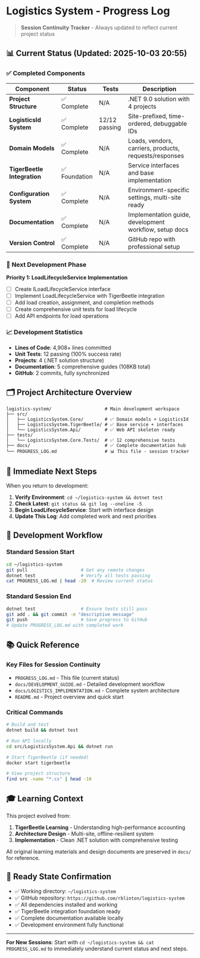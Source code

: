 # Logistics System - Progress Log

> **Session Continuity Tracker** - Always updated to reflect current project status

## 📊 **Current Status** (Updated: 2025-10-03 20:55)

### ✅ **Completed Components**

| Component | Status | Tests | Description |
|-----------|--------|-------|-------------|
| **Project Structure** | ✅ Complete | N/A | .NET 9.0 solution with 4 projects |
| **LogisticsId System** | ✅ Complete | 12/12 passing | Site-prefixed, time-ordered, debuggable IDs |
| **Domain Models** | ✅ Complete | N/A | Loads, vendors, carriers, products, requests/responses |
| **TigerBeetle Integration** | ✅ Foundation | N/A | Service interfaces and base implementation |
| **Configuration System** | ✅ Complete | N/A | Environment-specific settings, multi-site ready |
| **Documentation** | ✅ Complete | N/A | Implementation guide, development workflow, setup docs |
| **Version Control** | ✅ Complete | N/A | GitHub repo with professional setup |

### 🚧 **Next Development Phase**

**Priority 1: LoadLifecycleService Implementation**
- [ ] Create ILoadLifecycleService interface
- [ ] Implement LoadLifecycleService with TigerBeetle integration
- [ ] Add load creation, assignment, and completion methods
- [ ] Create comprehensive unit tests for load lifecycle
- [ ] Add API endpoints for load operations

### 📈 **Development Statistics**

- **Lines of Code**: 4,908+ lines committed
- **Unit Tests**: 12 passing (100% success rate)
- **Projects**: 4 (.NET solution structure)
- **Documentation**: 5 comprehensive guides (108KB total)
- **GitHub**: 2 commits, fully synchronized

## 🗂️ **Project Architecture Overview**

```
logistics-system/                    # Main development workspace
├── src/
│   ├── LogisticsSystem.Core/        # ✅ Domain models + LogisticsId
│   ├── LogisticsSystem.TigerBeetle/ # ✅ Base service + interfaces
│   └── LogisticsSystem.Api/         # ✅ Web API skeleton ready
├── tests/
│   └── LogisticsSystem.Core.Tests/  # ✅ 12 comprehensive tests
├── docs/                            # ✅ Complete documentation hub
└── PROGRESS_LOG.md                  # 📊 This file - session tracker
```

## 🎯 **Immediate Next Steps**

When you return to development:

1. **Verify Environment**: `cd ~/logistics-system && dotnet test`
2. **Check Latest**: `git status && git log --oneline -5`
3. **Begin LoadLifecycleService**: Start with interface design
4. **Update This Log**: Add completed work and next priorities

## 🔄 **Development Workflow**

### **Standard Session Start**
```bash
cd ~/logistics-system
git pull                    # Get any remote changes
dotnet test                 # Verify all tests passing
cat PROGRESS_LOG.md | head -20  # Review current status
```

### **Standard Session End**
```bash
dotnet test                 # Ensure tests still pass
git add . && git commit -m "descriptive message"
git push                    # Save progress to GitHub
# Update PROGRESS_LOG.md with completed work
```

## 📚 **Quick Reference**

### **Key Files for Session Continuity**
- `PROGRESS_LOG.md` - This file (current status)
- `docs/DEVELOPMENT_GUIDE.md` - Detailed development workflow
- `docs/LOGISTICS_IMPLEMENTATION.md` - Complete system architecture
- `README.md` - Project overview and quick start

### **Critical Commands**
```bash
# Build and test
dotnet build && dotnet test

# Run API locally  
cd src/LogisticsSystem.Api && dotnet run

# Start TigerBeetle (if needed)
docker start tigerbeetle

# View project structure
find src -name "*.cs" | head -10
```

## 🎓 **Learning Context**

This project evolved from:
1. **TigerBeetle Learning** - Understanding high-performance accounting
2. **Architecture Design** - Multi-site, offline-resilient system
3. **Implementation** - Clean .NET solution with comprehensive testing

All original learning materials and design documents are preserved in `docs/` for reference.

## 🚀 **Ready State Confirmation**

- ✅ Working directory: `~/logistics-system`
- ✅ GitHub repository: `https://github.com/rblinton/logistics-system`
- ✅ All dependencies installed and working
- ✅ TigerBeetle integration foundation ready
- ✅ Complete documentation available locally
- ✅ Development environment fully functional

---

**For New Sessions**: Start with `cd ~/logistics-system && cat PROGRESS_LOG.md` to immediately understand current status and next steps.